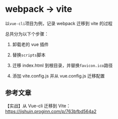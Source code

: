 # webpack -> vite

以`vue-cli`项目为例，记录 webpack 迁移到 vite 的过程

总共分为以下个步骤：

1. 卸载老的 vue 插件

2. 替换`scripts`脚本

3. 迁移 index.html 到根目录，并替换`favicon.ico`路径

4. 添加 vite.config.js 并从 vue.config.js 迁移配置

   

## 参考文章

【实战】从 Vue-cli 迁移到 Vite：https://jishuin.proginn.com/p/763bfbd564a2